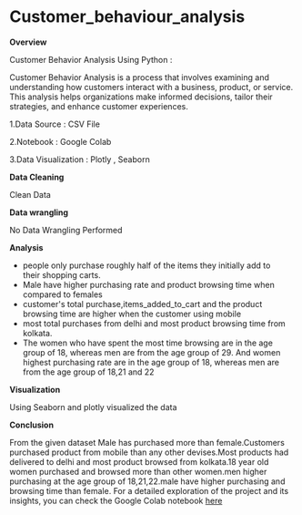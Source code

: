 # Customer_behaviour_analysis

**Overview**

Customer Behavior Analysis Using Python :


Customer Behavior Analysis is a process that involves examining and understanding how customers interact with a business, product, or service. This analysis helps organizations make informed decisions, tailor their strategies, and enhance customer experiences.



1.Data Source : CSV File

2.Notebook : Google Colab

3.Data Visualization : Plotly , Seaborn




**Data Cleaning**

Clean Data



**Data wrangling**

No Data Wrangling Performed

**Analysis**

* people only purchase roughly half of the items they initially add to their shopping carts.
* Male have higher purchasing rate and product browsing time when compared to females
* customer's total purchase,items_added_to_cart and the product browsing time are higher when the customer using mobile
* most total purchases from delhi and most product browsing time from kolkata.
* The women who have spent the most time browsing are in the age group of 18, whereas men are from the age group of 29. And women highest purchasing rate are in the age group of 18, whereas men are from the age group of 18,21 and 22


**Visualization**

Using Seaborn and plotly visualized the data 

**Conclusion**

From the given dataset Male has purchased more than female.Customers purchased product from mobile than any other devises.Most products had delivered to delhi and most product browsed from kolkata.18 year old women purchased and browsed more than other women.men higher purchasing at the age group of 18,21,22.male have higher purchasing and browsing time than female.
For a detailed exploration of the project and its insights, you can check the Google Colab notebook [here](https://colab.research.google.com/drive/1_ck_QRATjCjVbZPQ1km3oDmgSGIuCBwt?usp=sharing)
